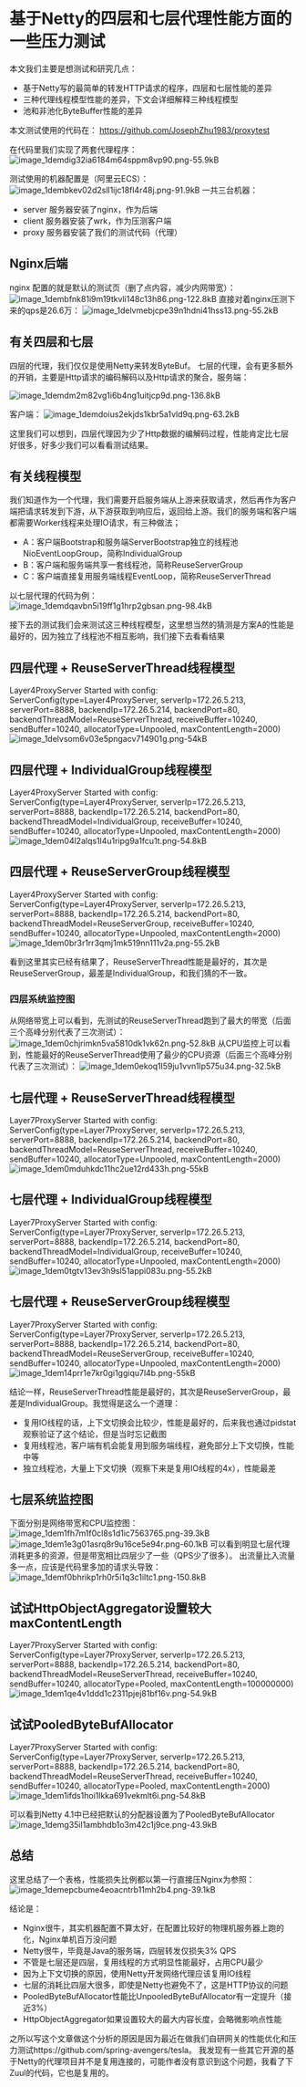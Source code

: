 
# 基于Netty的四层和七层代理性能方面的一些压力测试

本文我们主要是想测试和研究几点：

- 基于Netty写的最简单的转发HTTP请求的程序，四层和七层性能的差异
- 三种代理线程模型性能的差异，下文会详细解释三种线程模型
- 池和非池化ByteBuffer性能的差异

本文测试使用的代码在：
https://github.com/JosephZhu1983/proxytest

在代码里我们实现了两套代理程序：
![image_1demdig32ia6184m64sppm8vp90.png-55.9kB][1]

测试使用的机器配置是（阿里云ECS）：
![image_1dembkev02d2sll1ijc18fl4r48j.png-91.9kB][2]
一共三台机器：

- server 服务器安装了nginx，作为后端
- client 服务器安装了wrk，作为压测客户端
- proxy 服务器安装了我们的测试代码（代理）


## Nginx后端

nginx 配置的就是默认的测试页（删了点内容，减少内网带宽）：
![image_1dembfnk81i9m19tkvli148c13h86.png-122.8kB][3]
直接对着nginx压测下来的qps是26.6万：
![image_1delvmebjcpe39n1hdni41hss13.png-55.2kB][4]

## 有关四层和七层

四层的代理，我们仅仅是使用Netty来转发ByteBuf。
七层的代理，会有更多额外的开销，主要是Http请求的编码解码以及Http请求的聚合，服务端：

![image_1demdm2m82vg1i6b4ng1uitjcp9d.png-136.8kB][5]

客户端：
![image_1demdoius2ekjds1kbr5a1vld9q.png-63.2kB][6]

这里我们可以想到，四层代理因为少了Http数据的编解码过程，性能肯定比七层好很多，好多少我们可以看看测试结果。

## 有关线程模型

我们知道作为一个代理，我们需要开启服务端从上游来获取请求，然后再作为客户端把请求转发到下游，从下游获取到响应后，返回给上游。我们的服务端和客户端都需要Worker线程来处理IO请求，有三种做法；

- A：客户端Bootstrap和服务端ServerBootstrap独立的线程池NioEventLoopGroup，简称IndividualGroup
- B：客户端和服务端共享一套线程池，简称ReuseServerGroup
- C：客户端直接复用服务端线程EventLoop，简称ReuseServerThread

以七层代理的代码为例：
![image_1demdqavbn5i19ff1g1hrp2gbsan.png-98.4kB][7]

接下去的测试我们会来测试这三种线程模型，这里想当然的猜测是方案A的性能是最好的，因为独立了线程池不相互影响，我们接下去看看结果

## 四层代理 + ReuseServerThread线程模型
Layer4ProxyServer Started with config: ServerConfig(type=Layer4ProxyServer, serverIp=172.26.5.213, serverPort=8888, backendIp=172.26.5.214, backendPort=80, backendThreadModel=ReuseServerThread, receiveBuffer=10240, sendBuffer=10240, allocatorType=Unpooled, maxContentLength=2000)
![image_1delvsom6v03e5pngacv714901g.png-54kB][8]

## 四层代理 + IndividualGroup线程模型
Layer4ProxyServer Started with config: ServerConfig(type=Layer4ProxyServer, serverIp=172.26.5.213, serverPort=8888, backendIp=172.26.5.214, backendPort=80, backendThreadModel=IndividualGroup, receiveBuffer=10240, sendBuffer=10240, allocatorType=Unpooled, maxContentLength=2000)
![image_1dem04l2alqs1l4u1ripg9a1fcu1t.png-54.8kB][9]

## 四层代理 + ReuseServerGroup线程模型
Layer4ProxyServer Started with config: ServerConfig(type=Layer4ProxyServer, serverIp=172.26.5.213, serverPort=8888, backendIp=172.26.5.214, backendPort=80, backendThreadModel=ReuseServerGroup, receiveBuffer=10240, sendBuffer=10240, allocatorType=Unpooled, maxContentLength=2000)
![image_1dem0br3r1rr3qmj1mk519nn111v2a.png-55.2kB][10]

看到这里其实已经有结果了，ReuseServerThread性能是最好的，其次是ReuseServerGroup，最差是IndividualGroup，和我们猜的不一致。

### 四层系统监控图
从网络带宽上可以看到，先测试的ReuseServerThread跑到了最大的带宽（后面三个高峰分别代表了三次测试）：
![image_1dem0chjrimkn5va5810dk1vk62n.png-52.8kB][11]
从CPU监控上可以看到，性能最好的ReuseServerThread使用了最少的CPU资源（后面三个高峰分别代表了三次测试）：
![image_1dem0ekoq1l59ju1vvn1lp575u34.png-32.5kB][12]

## 七层代理 + ReuseServerThread线程模型
Layer7ProxyServer Started with config: ServerConfig(type=Layer7ProxyServer, serverIp=172.26.5.213, serverPort=8888, backendIp=172.26.5.214, backendPort=80, backendThreadModel=ReuseServerThread, receiveBuffer=10240, sendBuffer=10240, allocatorType=Unpooled, maxContentLength=2000)
![image_1dem0mduhkdc11hc2ue12rd433h.png-55kB][13]

## 七层代理 + IndividualGroup线程模型
Layer7ProxyServer Started with config: ServerConfig(type=Layer7ProxyServer, serverIp=172.26.5.213, serverPort=8888, backendIp=172.26.5.214, backendPort=80, backendThreadModel=IndividualGroup, receiveBuffer=10240, sendBuffer=10240, allocatorType=Unpooled, maxContentLength=2000)
![image_1dem0tgtv13ev3h9sl51appi083u.png-55.2kB][14]

## 七层代理 + ReuseServerGroup线程模型
Layer7ProxyServer Started with config: ServerConfig(type=Layer7ProxyServer, serverIp=172.26.5.213, serverPort=8888, backendIp=172.26.5.214, backendPort=80, backendThreadModel=ReuseServerGroup, receiveBuffer=10240, sendBuffer=10240, allocatorType=Unpooled, maxContentLength=2000)
![image_1dem14prr1e7kr0gi1ggiqu7l4b.png-55kB][15]

结论一样，ReuseServerThread性能是最好的，其次是ReuseServerGroup，最差是IndividualGroup。我觉得是这么一个道理：

- 复用IO线程的话，上下文切换会比较少，性能是最好的，后来我也通过pidstat观察验证了这个结论，但是当时忘记截图
- 复用线程池，客户端有机会能复用到服务端线程，避免部分上下文切换，性能中等
- 独立线程池，大量上下文切换（观察下来是复用IO线程的4x），性能最差

## 七层系统监控图

下面分别是网络带宽和CPU监控图：
![image_1dem1fh7m1f0cl8s1d1ic7563765.png-39.3kB][16]
![image_1dem1e3g01asrq8r9u16ce5e94r.png-60.1kB][17]
可以看到明显七层代理消耗更多的资源，但是带宽相比四层少了一些（QPS少了很多）。
出流量比入流量多一点，应该是代码里多加的请求头导致：
![image_1demf0bhrikp1rh0r5i1q3c1iltc1.png-150.8kB][18]

## 试试HttpObjectAggregator设置较大maxContentLength
Layer7ProxyServer Started with config: ServerConfig(type=Layer7ProxyServer, serverIp=172.26.5.213, serverPort=8888, backendIp=172.26.5.214, backendPort=80, backendThreadModel=ReuseServerThread, receiveBuffer=10240, sendBuffer=10240, allocatorType=Pooled, maxContentLength=100000000)
![image_1dem1qe4v1ddd1c2311pjej81bf16v.png-54.9kB][19]

## 试试PooledByteBufAllocator
Layer7ProxyServer Started with config: ServerConfig(type=Layer7ProxyServer, serverIp=172.26.5.213, serverPort=8888, backendIp=172.26.5.214, backendPort=80, backendThreadModel=ReuseServerThread, receiveBuffer=10240, sendBuffer=10240, allocatorType=Pooled, maxContentLength=2000)
![image_1dem1ifds1hoi1lkka691vekmlt6i.png-54.8kB][20]

可以看到Netty 4.1中已经把默认的分配器设置为了PooledByteBufAllocator
![image_1demg35il1ambhdb1o3m42c1j9ce.png-43.9kB][21]


## 总结

这里总结了一个表格，性能损失比例都以第一行直接压Nginx为参照：
![image_1demepcbume4eoacntrb11mh2b4.png-39.1kB][22]

结论是：

- Nginx很牛，其实机器配置不算太好，在配置比较好的物理机服务器上跑的化，Nginx单机百万没问题
- Netty很牛，毕竟是Java的服务端，四层转发仅损失3% QPS
- 不管是七层还是四层，复用线程的方式明显性能最好，占用CPU最少
- 因为上下文切换的原因，使用Netty开发网络代理应该复用IO线程
- 七层的消耗比四层大很多，即使是Netty也避免不了，这是HTTP协议的问题
- PooledByteBufAllocator性能比UnpooledByteBufAllocator有一定提升（接近3%）
- HttpObjectAggregator如果设置较大的最大内容长度，会略微影响点性能

之所以写这个文章做这个分析的原因是因为最近在做我们自研网关的性能优化和压力测试https://github.com/spring-avengers/tesla。
我发现有一些其它开源的基于Netty的代理项目并不是复用连接的，可能作者没有意识到这个问题，我看了下Zuul的代码，它也是复用的。


  [1]: http://static.zybuluo.com/powerzhuye/hd8coufexmmu123bpn2ysnhb/image_1demdig32ia6184m64sppm8vp90.png
  [2]: http://static.zybuluo.com/powerzhuye/hj8cd7qzdphfmxnk4mkbv3af/image_1dembkev02d2sll1ijc18fl4r48j.png
  [3]: http://static.zybuluo.com/powerzhuye/39dl9cxlom1f9srcf9ytuinc/image_1dembfnk81i9m19tkvli148c13h86.png
  [4]: http://static.zybuluo.com/powerzhuye/ktvuqbcntfaz6eka57aagvwy/image_1delvmebjcpe39n1hdni41hss13.png
  [5]: http://static.zybuluo.com/powerzhuye/ds97unzbuvcygsei1c79am70/image_1demdm2m82vg1i6b4ng1uitjcp9d.png
  [6]: http://static.zybuluo.com/powerzhuye/b8iad03tws1hljf5ebpcw8is/image_1demdoius2ekjds1kbr5a1vld9q.png
  [7]: http://static.zybuluo.com/powerzhuye/44zorsf7ddxw93o9nnfpauve/image_1demdqavbn5i19ff1g1hrp2gbsan.png
  [8]: http://static.zybuluo.com/powerzhuye/6sv76v00ubtjh958p8s47yjl/image_1delvsom6v03e5pngacv714901g.png
  [9]: http://static.zybuluo.com/powerzhuye/zvan1ms4xm82yluna87nnsjd/image_1dem04l2alqs1l4u1ripg9a1fcu1t.png
  [10]: http://static.zybuluo.com/powerzhuye/xz43jnb7hxnq3fopdindecma/image_1dem0br3r1rr3qmj1mk519nn111v2a.png
  [11]: http://static.zybuluo.com/powerzhuye/ug057h22bmmqfe7hg6wbmnq0/image_1dem0chjrimkn5va5810dk1vk62n.png
  [12]: http://static.zybuluo.com/powerzhuye/pl7xqus0vu3terdocjf7oq7r/image_1dem0ekoq1l59ju1vvn1lp575u34.png
  [13]: http://static.zybuluo.com/powerzhuye/30g713a9qlivs8v9ve5aqv4r/image_1dem0mduhkdc11hc2ue12rd433h.png
  [14]: http://static.zybuluo.com/powerzhuye/n0prcj684x3unok8md7v81xo/image_1dem0tgtv13ev3h9sl51appi083u.png
  [15]: http://static.zybuluo.com/powerzhuye/79bqjwi4ci0sk54m6m5xs0uw/image_1dem14prr1e7kr0gi1ggiqu7l4b.png
  [16]: http://static.zybuluo.com/powerzhuye/ujmozpj5shcl9mlzez5xgpxe/image_1dem1fh7m1f0cl8s1d1ic7563765.png
  [17]: http://static.zybuluo.com/powerzhuye/4v99rrz1dw3bayghfr4pify0/image_1dem1e3g01asrq8r9u16ce5e94r.png
  [18]: http://static.zybuluo.com/powerzhuye/3juf6hh3onaenkn1e0ttsnz8/image_1demf0bhrikp1rh0r5i1q3c1iltc1.png
  [19]: http://static.zybuluo.com/powerzhuye/shhkjuuyt409w6fj49a0std7/image_1dem1qe4v1ddd1c2311pjej81bf16v.png
  [20]: http://static.zybuluo.com/powerzhuye/44nl3scrjg10gxn3ahn2uuyg/image_1dem1ifds1hoi1lkka691vekmlt6i.png
  [21]: http://static.zybuluo.com/powerzhuye/q7kso8v2foreco8u8bewwx14/image_1demg35il1ambhdb1o3m42c1j9ce.png
  [22]: http://static.zybuluo.com/powerzhuye/3uyf2tca2jjtvor97g7uu9lm/image_1demepcbume4eoacntrb11mh2b4.png
